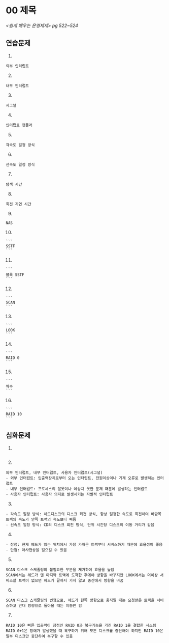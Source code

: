 # 00 제목

*<쉽게 배우는 운영체제> pg 522~524*



## 연습문제

1. 

   ```
   외부 인터럽트
   ```

2. 

   ```
   내부 인터럽트
   ```

3. 

   ```
   시그널
   ```

4. 

   ```
   인터럽트 핸들러
   ```

5. 

   ```
   각속도 일정 방식
   ```

6. 

   ```
   선속도 일정 방식
   ```

7. 

   ```
   탐색 시간
   ```

8. 

   ```
   회전 지연 시간
   ```

9. 

   ```
   NAS
   ```

10. 

    ```
    SSTF
    ```

11. 

    ```
    블록 SSTF
    ```

12. 

    ```
    SCAN
    ```

13. 

    ```
    LOOK
    ```

14. 

    ```
    RAID 0
    ```

15. 

    ```
    짝수
    ```

16. 

    ```
    RAID 10
    ```




## 심화문제

1. 

   ```
   
   ```

2. 

   ```
   외부 인터럽트, 내부 인터럽트, 사용자 인터럽트(시그널)
   - 외부 인터럽트: 입출력장치로부터 오는 인터럽트, 전원이상이나 기계 오류로 발생하는 인터럽트
   - 내부 인터럽트: 프로세스의 잘못이나 예상치 못한 문제 때문에 발생하는 인터럽트
   - 사용자 인터럽트: 사용자 의지로 발생시키는 자발적 인터럽트
   ```
   
3. 

   ```
   - 각속도 일정 방식: 하드디스크의 디스크 회전 방식, 항상 일정한 속도로 회전하여 바깥쪽 트랙의 속도가 안쪽 트랙의 속도보다 빠름
   - 선속도 일정 방식: CD의 디스크 회전 방식, 단위 시간당 디스크의 이동 거리가 같음
   ```
   
4. 

   ```
   - 장점: 현재 헤드가 있는 위치에서 가장 가까운 트랙부터 서비스하기 때문에 효율성이 좋음
   - 단점: 아사현상을 일으킬 수 있음
   ```
   
5. 

   ```
   SCAN 디스크 스케줄링의 불필요한 부분을 제거하여 효율을 높임
   SCAN에서는 헤드가 맨 마지막 트랙에 도착한 후에야 방향을 바꾸지만 LOOK에서는 더이상 서비스할 트랙이 없으면 헤드가 끝까지 가지 않고 중간에서 방향을 바꿈
   ```
   
6. 

   ```
   SCAN 디스크 스케줄링의 변형으로, 헤드가 한쪽 방향으로 움직일 때는 요청받은 트랙을 서비스하고 반대 방향으로 돌아올 때는 이동만 함
   ```

7. 

   ```
   RAID 10은 빠른 입출력이 장점인 RAID 0과 복구기능을 가진 RAID 1을 결합한 시스템
   RAID 0+1은 장애가 발생했을 때 복구하기 위해 모든 디스크를 중단해야 하지만 RAID 10은 일부 디스크만 중단하여 복구할 수 있음
